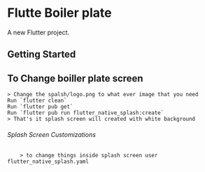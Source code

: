 # Flutte Boiler plate

A new Flutter project.

## Getting Started

## To Change boiller plate screen
    > Change the spalsh/logo.png to what ever image that you need
    Run `flutter clean`
    Run `flutter pub get`
    Run `flutter pub run flutter_native_splash:create`
    > That's it splash screen will created with white background
###### Splash Screen Customizations
        > to change things inside splash screen user flutter_native_splash.yaml 
